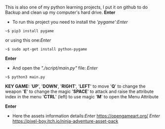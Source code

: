 
This is also one of my python learning projects, I put it on github to do Backup and clean up my computer's hard drive.
**Enter**

- To run this project you need to install the _'pygame'_:*Enter*
```
~$ pip3 install pygame
```
or using this one:*Enter*
```
~$ sudo apt-get install python-pygame
```
 
**Enter**

- And open the _"./script/main.py"_ file:
*Enter*
```
~$ python3 main.py
```


**KEY GAME:**
'**UP**', '**DOWN**', '**RIGHT**', '**LEFT**' to move
'**Q**' to change the weapon
'**E**' to change the magic
'**SPACE**' to attack and raise the attribute index in the menu
'**CTRL**' (left) to use magic
'**M**' to open the Menu Attribute
 
 
**Enter**
 
- Here the assets information details:*Enter*
https://opengameart.org/
*Enter*
https://pixel-boy.itch.io/ninja-adventure-asset-pack
 
 
